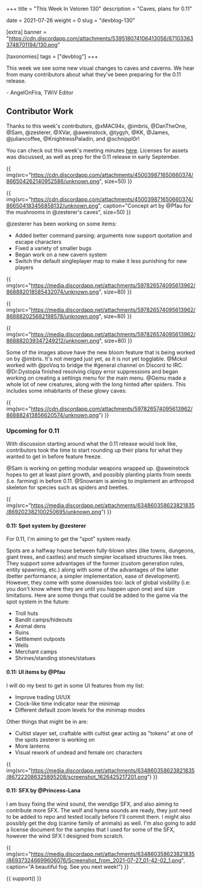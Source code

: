 +++
title = "This Week In Veloren 130"
description = "Caves, plans for 0.11"

date = 2021-07-26
weight = 0
slug = "devblog-130"

[extra]
banner = "https://cdn.discordapp.com/attachments/539518074106413056/871033633748701194/130.png"

[taxonomies]
tags = ["devblog"]
+++

This week we see some new visual changes to caves and caverns. We hear from many
contributors about what they've been preparing for the 0.11 release.

\- AngelOnFira, TWiV Editor

## Contributor Work

Thanks to this week's contributors, @xMAC94x, @imbris, @DanTheOne, @Sam,
@zesterer, @XVar, @aweinstock, @tygyh, @KK, @James, @juliancoffee,
@KnightressPaladin, and @schnippl0r!

You can check out this week's meeting minutes
[here](https://hackmd.io/MwR6ptZSQZuUvNd2MyiD0w). Licenses for assets was
discussed, as well as prep for the 0.11 release in early September.

{{
    img(src="https://cdn.discordapp.com/attachments/450039871650660374/866504262140952586/unknown.png",
    size=50)
}}

{{
    img(src="https://cdn.discordapp.com/attachments/450039871650660374/866504183456858132/unknown.png",
    caption="Concept art by @Pfau for the mushrooms in @zesterer's caves",
    size=50)
}}

@zesterer has been working on some items:

- Added better command parsing: arguments now support quotation and escape
  characters
- Fixed a variety of smaller bugs
- Began work on a new cavern system
- Switch the default singleplayer map to make it less punishing for new players

{{
    img(src="https://media.discordapp.net/attachments/597826574095613962/868882018585432074/unknown.png",
    size=80)
}}

{{
    img(src="https://media.discordapp.net/attachments/597826574095613962/868882025682198578/unknown.png",
    size=80)
}}

{{
    img(src="https://media.discordapp.net/attachments/597826574095613962/868882039347249212/unknown.png",
    size=80)
}}

Some of the images above have the new bloom feature that is being worked on by
@imbris. It's not merged just yet, as it is not yet togglable. @Mckol worked
with @poVoq to bridge the #general channel on Discord to IRC. @Dr.Dystopia
finished resolving clippy error suppressions and began working on creating a
settings menu for the main menu. @Gemu made a whole lot of new creatures, along
with the long hinted after spiders. This includes some inhabitants of these
glowy caves:

{{
    img(src="https://cdn.discordapp.com/attachments/597826574095613962/868882413856620574/unknown.png")
}}

### Upcoming for 0.11

With discussion starting around what the 0.11 release would look like,
contributors took the time to start rounding up their plans for what they wanted
to get in before feature freeze.

@Sam is working on getting modular weapons wrapped up. @aweinstock hopes to get
at least plant growth, and possibly planting plants from seeds (i.e. farming) in
before 0.11. @Snowram is aiming to implement an arthropod skeleton for species
such as spiders and beetles.

{{
    img(src="https://media.discordapp.net/attachments/634860358623821835/869202382100250695/unknown.png")
}}

#### 0.11: Spot system by @zesterer

For 0.11, I'm aiming to get the "spot" system ready.

Spots are a halfway house between fully-blown sites (like towns, dungeons, giant
trees, and castles) and much simpler localised structures like trees. They
support some advantages of the former (custom generation rules, entity spawning,
etc.) along with some of the advantages of the latter (better performance, a
simpler implementation, ease of development). However, they come with some
downsides too: lack of global visibility (i.e: you don't know where they are
until you happen upon one) and size limitations. Here are some things that could
be added to the game via the spot system in the future:

- Troll huts
- Bandit camps/hideouts
- Animal dens
- Ruins
- Settlement outposts
- Wells
- Merchant camps
- Shrines/standing stones/statues

#### 0.11: UI items by @Pfau

I will do my best to get in some UI features from my list:

- Improve trading UI/UX
- Clock-like time indicator near the minimap
- Different default zoom levels for the minimap modes

Other things that might be in are:

- Cultist slayer set, craftable with cultist gear acting as "tokens" at one of
  the spots zesterer is working on
- More lanterns
- Visual rework of undead and female orc characters

{{
    img(src="https://media.discordapp.net/attachments/634860358623821835/867222086325895208/screenshot_1626425217201.png")
}}

#### 0.11: SFX by @Princess-Lana

I am busy fixing the wind sound, the wendigo SFX, and also aiming to contribute
more SFX. The wolf and hyena sounds are ready, they just need to be added to
repo and tested locally before I'll commit them. I might also possibly get the
dog (canine family of animals) as well. I'm also going to add a license document
for the samples that I used for some of the SFX, however the wind SFX I designed
from scratch.

{{
    img(src="https://media.discordapp.net/attachments/634860358623821835/869373246699606076/Screenshot_from_2021-07-27_01-42-02_1.png",
    caption="A beautiful fog. See you next week!")
}}

{{ support() }}
